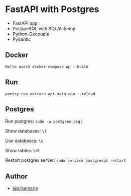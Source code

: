
# FastAPI with Postgres
- FastAPI app
- PostgreSQL with SQLAlchemy
- Python-Decouple
- Pydantic

## Docker
```Hello user$ docker-compose up --build```

## Run
```poetry run uvicorn api.main:app --reload```


## Postgres
Run postgres: ```sudo -u postgres psql```

Show databases: ```\l```

Use databases: ```\c```

Show tables: ```\dt```

Restart postgres server: ```sudo service postgresql restart```

## Author

- [@silkemarie](https://www.github.com/silkemarie)

